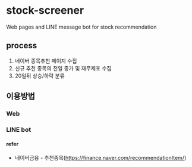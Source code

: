 # stock-screener
Web pages and LINE message bot for stock recommendation

## process
1. 네이버 종목추천 페이지 수집
2. 신규 추천 종목의 전일 종가 및 재무제표 수집
3. 20일뒤 상승/하락 분류

## 이용방법
### Web
### LINE bot


#### refer
* 네이버금융 - 추천종목(https://finance.naver.com/recommendationItem/)
